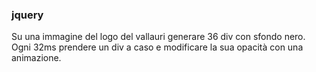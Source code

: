 ### jquery
Su una immagine del logo del vallauri generare 36 div con sfondo nero.
Ogni 32ms prendere un div a caso e modificare la sua opacità con una animazione.

